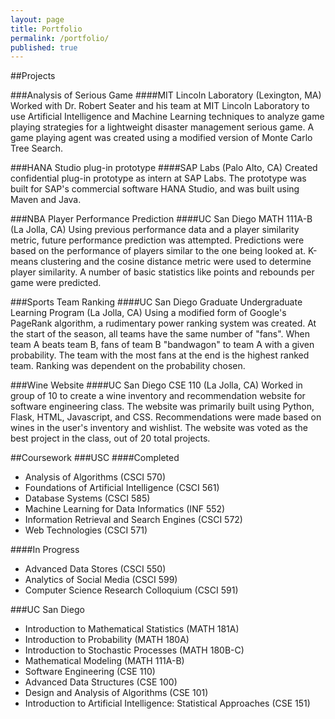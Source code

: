 ```yaml
---
layout: page
title: Portfolio
permalink: /portfolio/
published: true
---
```





##Projects

###Analysis of Serious Game
####MIT Lincoln Laboratory (Lexington, MA)
Worked with Dr. Robert Seater and his team at MIT Lincoln Laboratory to use Artificial Intelligence and Machine Learning techniques to analyze game playing strategies for a lightweight disaster management serious game. A game playing agent was created using a modified version of Monte Carlo Tree Search.

###HANA Studio plug-in prototype
####SAP Labs (Palo Alto, CA)
Created confidential plug-in prototype as intern at SAP Labs. The prototype was built for SAP's commercial software HANA Studio, and was built using Maven and Java.

###NBA Player Performance Prediction
####UC San Diego MATH 111A-B (La Jolla, CA)
Using previous performance data and a player similarity metric, future performance prediction was attempted. Predictions were based on the performance of players similar to the one being looked at. K-means clustering and the cosine distance metric were used to determine player similarity. A number of basic statistics like points and rebounds per game were predicted.

###Sports Team Ranking
####UC San Diego Graduate Undergraduate Learning Program (La Jolla, CA)
Using a modified form of Google's PageRank algorithm, a rudimentary power ranking system was created. At the start of the season, all teams have the same number of "fans". When team A beats team B, fans of team B "bandwagon" to team A with a given probability. The team with the most fans at the end is the highest ranked team. Ranking was dependent on the probability chosen.

###Wine Website
####UC San Diego CSE 110 (La Jolla, CA)
Worked in group of 10 to create a wine inventory and recommendation website for software engineering class. The website was primarily built using Python, Flask, HTML, Javascript, and CSS. Recommendations were made based on wines in the user's inventory and wishlist. The website was voted as the best project in the class, out of 20 total projects.

##Coursework
###USC
####Completed
- Analysis of Algorithms (CSCI 570)
- Foundations of Artificial Intelligence (CSCI 561)
- Database Systems (CSCI 585)
- Machine Learning for Data Informatics (INF 552)
- Information Retrieval and Search Engines (CSCI 572)
- Web Technologies (CSCI 571)

####In Progress
- Advanced Data Stores (CSCI 550)
- Analytics of Social Media (CSCI 599)
- Computer Science Research Colloquium (CSCI 591)

###UC San Diego
- Introduction to Mathematical Statistics (MATH 181A)
- Introduction to Probability (MATH 180A)
- Introduction to Stochastic Processes (MATH 180B-C)
- Mathematical Modeling (MATH 111A-B)
- Software Engineering (CSE 110)
- Advanced Data Structures (CSE 100)
- Design and Analysis of Algorithms (CSE 101)
- Introduction to Artificial Intelligence: Statistical Approaches (CSE 151)
